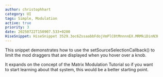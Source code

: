 ```yaml
---
author: christophhart
category: UI
tags: Simple, Modulation
active: true
priority: 3
date: 20250722T150907.533+0200
HiseSnippet: HiseSnippet 3529.3oc6ZssaabbFdojVmPlC0tMnnnnEX.MRMkiDinN3HQCCSYJoDhHYoJR6TWiTig6Njbh1cms6NqnTMLPdC5U8BeWdM5ME9QnOB8QH22Kb++mY2k6JRQqHX6ldPPlV6b5+z2+g4e4AABKVXnHvnPoNm5yLJ79lsO0SNn4.J2yn0VFE9.y8D1aEP62gEJMt2o9zvPlsQgBy943RJTbNC0Oe+cuG0g5YwFMjgwCEbK1tbWtbznGz3K4NN6PsYc3tYV8pMZYI7ZJbDQ.6Lq4RF9Tqin8Y2mhKaFSiufFNvnvMMWa4UrV09yrWd4013VVzaw1nGsWuZqXu5p2Z8MpsxFzUW+VrkVynvU11lKEAskTIKznvb2SXeZ6AhgdZB7PdHuqCCenlQafx5g2Q3XihHNpQyAbG6CRzSgFvgdvHs1rZs1GYtG2lmN9Hs2UUSPFsirJvByjm8lMG6UKK6sTF1aBrTgLrzbZV5ZlssB39xQyf7y6Y1xSxB5QA6TVVQuViY1+ple5MuIYOpLfeBAr7QNTfCIchfO4TGxAxpjVsJUZ6SrbhB4GyHsA6kE7eLGlkjK7HOnEYWQetUo67p+oToNC3gjPOtuOSRrYtBuPY.pOHfhfHEjnPFQNfQBYRMoRoTSpiSW.iTYdbcNHLSsRWgMwFPr8YAgkjCnRBMfQr4g9NzSY1jgCXdjSEQ.ENlEPTePIG4I5VkTpTspDDtCiziMj.PROM0BIfrgGubnPs3PRE3PtgiCvZL3P4VCxsbjnfOCsqCOb.P13sGv6OPRB41r4qR12C1hqOGzxnpCDfgfyAIfARKADubGXOvPLRCgq2OJvWDxBqVZ4pjGMhYTB8P3CFJaw5BkHa4vsNBXkERoUWFY.vRNHaAbYEG9QLP36FIk.EFxkCfmBn1bAoefHxG3ZkMi6YysTFJTpJaEEDv7jkIgZ7PXhUpZoU.HSOE08.SZFkNtQ.snTliXHgmyojPz5SA0jWeGsEEWEoBumZWwTKgX.6Dqn.I.vB3Rv0i7JUINNBwQDpFeDp.6ff6nXG.kojG3WWeGlKbtL6pkJcyOsTSA72dxptvgrS.7Pp2SkaszRKPVcokl+1kJgtLMCXfx.njq1oAMOtJ2npD3jrPqF4XZ.w0kbGx1d84drpVpMsW5Nz9cUJ+4Nhtfy1H+OjQfXJrfZkSH3gSDiHxAnTj10spkCiFroiSyQqrRY0IgbTyGb3gae+N69nmzd6c2tYms25Is2+AG1bafQKWNlbaJkTKDJXE60knmOq8l.XNvxP8rIeSDHyg.+ylfQKg2lhecuHO0.Uz6X9ROsTwowr5kc6ROCkrQZbGZOXxDaoVmuq.jicAPwld16vXNURTq2GvCCYJ7Y.3ipCnvjC.Dn1qBgn5yPMG3+wUhsMURw3GeEC8BAE9w5EXy5QibjfOsmMK.vyjDwBbgvUDf5vTzuFnFB9CfGnFYlDcToNGR8jfKmnTlXk4CUBLYLCiALrfMIbi85P+HHFnHRFBrJn+SYEsi1V5HEUDc+FkxNCvVE4iFzmohlRUmcZDF8omDmATeHWhbD5FqLzEQCgZi2APtVRJRNjNUCc.0bv8DQd1gOdoudAxXCV6qIex3itBrzZnSXskQmvhZtEMeVCX.77rdFHfTEZINQfRhnvjfcR3ogiEAophEZWPxkY2yWpHnNJx6Aydm6b9dLv5TKTwK6pv.PrGtTBAwhi9zUHQCBp+vGOl5Dw.iBDMpZUMSTrHRcTatInvBq5GENnBp6pF.17iwHQtcD9U.oedTxK9L3eLmPVVhe+Lw0fn4.7Z.3RcpFVoxDP87DRBVC.JvTvw00WdJfSisNUwipXagxLeiv3jvfRwFBcBHQgOpZtK4QL.rRGsOcNiZ9mPNQ8YH+OEeVpOtuPFiR4X3K.5q8lP1TJjTmLmTOPRUFxDurP8NQ9OgwQGH0AiVs.aLshfzi2OB7q.ftNaOLDX1c4gZwPiW8E9Q9Knb95k6HwknNxyHS33PYPPn6ExbLcYCnGygPODv4HDP+7.ak7dt1xQN.nUUA5U+QMDRC+FaUQE1yT.6OUk4Di2ijUAVzNSwwfiwTBcxQsaBvBHoUKdSsiGtE3jCXxn.EDGBUBg8f3i.xpOODxssSRH2xfvjl+AiKrEDeq7B4CTnCZpXtgH.ONEQn7TPkAE8vzAANJVmlTTF42jM0HRdPzZ44.I3ZiasMtyJkKcc.rICDNNr.LZDlS.KAwytN45Ku7xfn3SssAFpNDIv+D34tJDvhX4JQg0IqszGmNXcMXT.JGx0We80gI5S8qSTa7YkJUMl6FiRarwFvZsf5uCRo6DoSLyrnCqmrNYEMGkLnpruT9zEhjx8Reb.SO6pqodDO+SVLb.0VLTwfjkg+AyQ55.bFxMQAgH6zOf1sKb7JI.rDs16f8Oryl2uS8TmeURpPVjMXHjzTeuPByqOb6p3xgyXdf4JQHYyXi0ioRNCqFSgjIAdhVqtJnKLuR8EqvWNUgCUGKY29LJVJklSyWudWFDVjgGgkNaccxMtQtssH2EX55Xd8JKtHtwCnxAn+xPtsb.pQW53AndONhQcBsKvCQmg7KlXOWas0xZOV6Lng55LDHKAoZ8BA9ysNTAIEbd2XsOd9XEOdkIUclfGlCwk6AroSLHeTrCewPrz2dIofp6kj345bTbAN9TxSSmkfSeaxyvYg.Mn1eRS56.d+v4No4nQm.0oyN47mbZjEr0LxSKN1Df6JM.7zmvdJUM1mcw3KPLo0jVCabQkntY2M2Iak6gmop4uTcgq6PdbZcbP7olPktvY5AwJvlQTd9ETQsKN4kb.WZMn77eMPaLM+QXjd0wBIsOBi.MVMgPjIUjXL0EDCFFVwe8bDP00PgbRtCb2qpUKMYBtS755.KCpaeJj3Uu+km59SKiS3goW22qhp7M.aRN6T85Mw4ZlFochSispIXZarhWjaWVvB55YRWnQg4x2iCyyuGGYaASr6elEJ7Z4wk66y7NuFyXDqEMLJLSLWAKUp5FxGF2Mj1pTiFbaiBuioBPXnX3LMspgwEXyWwT08qr68ae9yW4EFOnElmDaISL2.bnO36xQguvVri4VLcCZJZtEK7HovGzQoFciBuuLtiRZZlECnn7OwLGrx3jQrNowoidnRiXFPSsek4Yuk4HKtQ29Iscq3URZcGDu1cZitb1gkrSjiuXklnvev7oP5jxoVpV1kqSl5MbW.WeKLrErxkTOsCvnhgekH3nPe312v38nXAuOyPE1OUr+tnF5booiz32hFzT06G9JwCYTn1YTnu3QMf5i7aCEylsomtY6A55uvklY6q2HLpWONLxblgRC+QZ.rOq62tYMhlj9z.JbkMlZl2w7gJTUdCfyNcdIdlYMUu7ku7ASvnbsqcs+43FEXwpCHqx3ZuJ7cFg4yxqKvCeDulSzdOsnoNfIJYXZEM92hCEmZjSG9n75PCiyn0+tm+7+5cSzqllD66A6211gcPbB+Q6c4WjWGtve4u85WG9Cyec4LpzWDjQk9sONu+5OcL+02rdoCeC5kplSCtTk2imLl3s7XtujfwbeEMLFu41W0Lkkx1qcDxMRskqA2sRJzIqy6qsFveQYwqoiwLYdblIviXtr2.7X7qs3CL2tWOnr9QL3bl676dy7NJxR92US9eooFeMRQkftT7xu1bJvuo7ln96Wz2Dk+E9MQc1pXl6hUEyq3EIM2O5dQRWTb7OaLSS3aQusBylgMullMMM2cm8U7l9udkby839BGZ.N+NAr+XDyyJy7uaCDVzZDppwetwWQOFudpab4aomztr9fFH6HcXP5g1m5YkEA11UHf6ji4AxB19nFP479a6QAQ2N6gbv.ZHVtNT0etiAN1Nh8nXyZZ5HrNJ6js56A2eVeEfri2T0D3DAP8xTaCoU0g9er4sVEtDS0deB94FMgOVY+WOO+CI5Usoaym4BCMAyOI0jiHzeDlHPyko.u+MxkwwhKY9PFflPJh7WlG+g3I8fPVGphExfIi6cQ1whq7aOcgfWlbc0tvBXb.h2CpCicxlewVsOTIguio9uyJd6I7D9CDd7bNtGxfxuvdAcNB8DUJpNabTV27u.RFbFc.MyVdTi1fSZtDY+i6dHygAQAxVxXdcVBg1kcLTH8XC2LJ3XV1CTQzwFMlLiM9aD6wkt9nY+u65iNTDg2RHtX+Bl2OxU+dQAp64wbvlmTXFLXt94kvmUYDXd1pGvqmDOYM74BwSVKYRC8gq6PQV48CS7QZisfG+B.oj1et5YBl2f74LnrKzZ8Vtzq8sj.46f8dE+pNjKUHyk2AtFVX1AgPPXX0CQ3StTfBZvDm56u6NfPNw8zlJizeSK1zUD4kKObgY++kD9ijaek6q+Twju9SZrdJmF+0eZTqItjA9mnnnquB6wATY0COaSAmbkeea6FmECc4iupn4gTu9LLhXKO+Ho9oBWY5cWYT14ByNd+sLL5n5YfdQA4aZyja5xu3EF6GIGQeybz2vHG8Q04zoO3NCn7DxrY3umEHv09eBYTxgKKMMbYttAlsk.uFqH4bwnpq2bN2No0aELp4z6h5zwH30sxgQgrXPhAoJwvTwhmwWnwkDKNy+KT4vaCZ3RsBDOI98Gh9OuqZDPt8TeEfKB9NvyjZi8NavnQ7mXYk+nFaiKeY23JW1Mt5kciqcY23stra7ytrab8W8FwBU1LBB+nCAaXr2Aaqa9PgzNe.wz+W.BwKN5C
---
```


This snippet demonstrates how to use the setSourceSelectionCallback() to limit the mod draggers 
that are displayed when you hover over a knob.

It expands on the concept of the Matrix Modulation Tutorial so if you want to start learning about that system, this would be a better starting point.